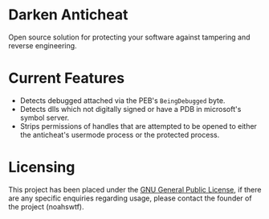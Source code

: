 # Darken Anticheat
Open source solution for protecting your software against tampering and reverse engineering.

# Current Features
- Detects debugged attached via the PEB's `BeingDebugged` byte.
- Detects dlls which not digitally signed or have a PDB in microsoft's symbol server.
- Strips permissions of handles that are attempted to be opened to either the anticheat's usermode process or the protected process.

# Licensing
This project has been placed under the [GNU General Public License](LICENSE), if there are any specific enquiries regarding usage, please contact the founder of the project (noahswtf).